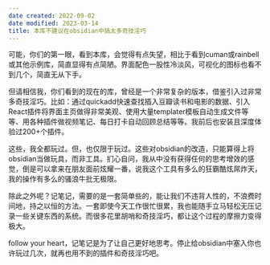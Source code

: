 ```yaml
---
date created: 2022-09-02
date modified: 2023-03-14
title: 本库不建议在obsidian中搞太多奇技淫巧
---
```

可能，你们的第一眼，看到本库，会觉得有点失望，相比于看到cuman或rainbell或其他示例库，简直显得有点简陋。界面配色一股性冷淡风，可视化的图标也看不到几个，简直无从下手。

但请相信我，你们看到的现在的库，曾经是一个非常复杂的版本，借鉴引入过非常多奇技淫巧。比如：通过quickadd快速查找插入豆瓣读书和电影的数据、引入React插件将界面主页做得非常美观、使用大量templater模板自动生成文件等等、用各种插件做视频笔记、每日打卡自动回顾总结等等。我前后也安装且深度体验过200+个插件。

这些，我全都玩过。但，也仅限于玩过。这些对obsidian的改造，只能算得上将obsidian当做玩具，而非工具。扪心自问，我从中没有获得任何的思考增效的感觉，倒是可以拿来在朋友面前炫耀一番，说我这个工具有多么的狂霸酷炫屌炸天，我的操作有多么的骚浪牛批无极限。

除此之外呢？记笔记，需要的是一套简单些的，能让我们不违背人性的，不浪费时间地，持之以恒的方法。一套即使今天工作很忙很累，我也能随手立马轻松无压记录一些关键东西的系统。而很多花里胡哨和奇技淫巧，都让这个过程的摩擦力变得极大。

follow your heart，记笔记是为了让自己更好地思考。停止给obsidian中塞入你也许玩过几次，就再也用不到的插件和奇技淫巧吧。